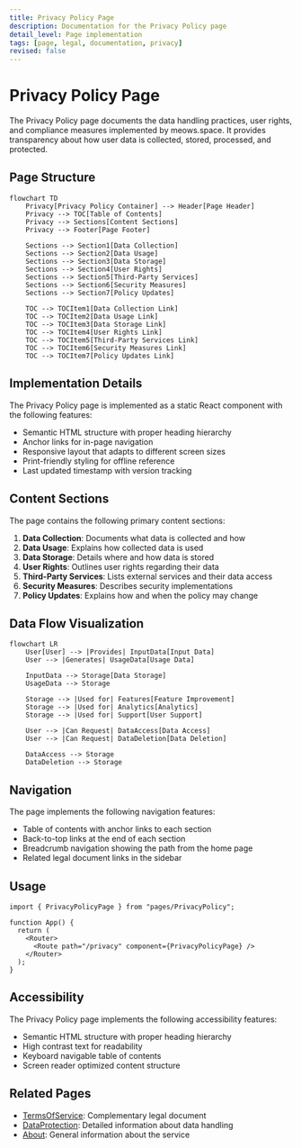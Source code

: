 ```yaml
---
title: Privacy Policy Page
description: Documentation for the Privacy Policy page
detail_level: Page implementation
tags: [page, legal, documentation, privacy]
revised: false
---
```


# Privacy Policy Page

The Privacy Policy page documents the data handling practices, user rights, and compliance measures implemented by meows.space. It provides transparency about how user data is collected, stored, processed, and protected.

## Page Structure

```mermaid
flowchart TD
    Privacy[Privacy Policy Container] --> Header[Page Header]
    Privacy --> TOC[Table of Contents]
    Privacy --> Sections[Content Sections]
    Privacy --> Footer[Page Footer]

    Sections --> Section1[Data Collection]
    Sections --> Section2[Data Usage]
    Sections --> Section3[Data Storage]
    Sections --> Section4[User Rights]
    Sections --> Section5[Third-Party Services]
    Sections --> Section6[Security Measures]
    Sections --> Section7[Policy Updates]

    TOC --> TOCItem1[Data Collection Link]
    TOC --> TOCItem2[Data Usage Link]
    TOC --> TOCItem3[Data Storage Link]
    TOC --> TOCItem4[User Rights Link]
    TOC --> TOCItem5[Third-Party Services Link]
    TOC --> TOCItem6[Security Measures Link]
    TOC --> TOCItem7[Policy Updates Link]
```

## Implementation Details

The Privacy Policy page is implemented as a static React component with the following features:

- Semantic HTML structure with proper heading hierarchy
- Anchor links for in-page navigation
- Responsive layout that adapts to different screen sizes
- Print-friendly styling for offline reference
- Last updated timestamp with version tracking

## Content Sections

The page contains the following primary content sections:

1. **Data Collection**: Documents what data is collected and how
2. **Data Usage**: Explains how collected data is used
3. **Data Storage**: Details where and how data is stored
4. **User Rights**: Outlines user rights regarding their data
5. **Third-Party Services**: Lists external services and their data access
6. **Security Measures**: Describes security implementations
7. **Policy Updates**: Explains how and when the policy may change

## Data Flow Visualization

```mermaid
flowchart LR
    User[User] --> |Provides| InputData[Input Data]
    User --> |Generates| UsageData[Usage Data]

    InputData --> Storage[Data Storage]
    UsageData --> Storage

    Storage --> |Used for| Features[Feature Improvement]
    Storage --> |Used for| Analytics[Analytics]
    Storage --> |Used for| Support[User Support]

    User --> |Can Request| DataAccess[Data Access]
    User --> |Can Request| DataDeletion[Data Deletion]

    DataAccess --> Storage
    DataDeletion --> Storage
```

## Navigation

The page implements the following navigation features:

- Table of contents with anchor links to each section
- Back-to-top links at the end of each section
- Breadcrumb navigation showing the path from the home page
- Related legal document links in the sidebar

## Usage

```tsx
import { PrivacyPolicyPage } from "pages/PrivacyPolicy";

function App() {
  return (
    <Router>
      <Route path="/privacy" component={PrivacyPolicyPage} />
    </Router>
  );
}
```

## Accessibility

The Privacy Policy page implements the following accessibility features:

- Semantic HTML structure with proper heading hierarchy
- High contrast text for readability
- Keyboard navigable table of contents
- Screen reader optimized content structure

## Related Pages

- [TermsOfService](terms-of-use.md): Complementary legal document
- [DataProtection](data-protection.md): Detailed information about data handling
- [About](about.md): General information about the service
